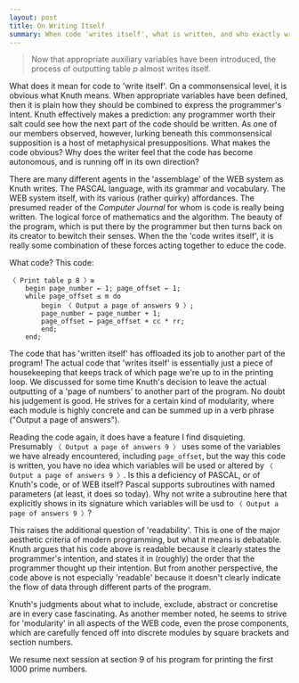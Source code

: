 ```yaml
---
layout: post
title: On Writing Itself
summary: When code 'writes itself', what is written, and who exactly writes it?
---
```


>Now that appropriate auxiliary variables have been introduced, the process of outputting table *p* almost writes itself.

What does it mean for code to 'write itself'. On a commonsensical level, it is obvious what Knuth means. When appropriate variables have been defined, then it is plain how they should be combined to express the programmer's intent. Knuth effectively makes a prediction: any programmer worth their salt could see how the next part of the code should be written. As one of our members observed, however, lurking beneath this commonsensical supposition is a host of metaphysical presuppositions. What makes the code obvious? Why does the writer feel that the code has become autonomous, and is running off in its own direction?

There are many different agents in the 'assemblage' of the WEB system as Knuth writes. The PASCAL language, with its grammar and vocabulary. The WEB system itself, with its various (rather quirky) affordances. The presumed reader of the *Computer Journal* for whom is code is really being written. The logical force of mathematics and the algorithm. The beauty of the program, which is put there by the programmer but then turns back on its creator to bewitch their senses. When the the 'code writes itself', it is really some combination of these forces acting together to educe the code.

What code? This code:

```
〈 Print table p 8 〉≡
    begin page_number ← 1; page_offset ← 1;
    while page_offset ≤ m do
        begin 〈 Output a page of answers 9 〉;
        page_number ← page_number + 1;
        page_offset ← page_offset + cc * rr;
        end;
    end;
```

The code that has 'written itself' has offloaded its job to another part of the program! The actual code that 'writes itself' is essentially just a piece of housekeeping that keeps track of which page we're up to in the printing loop. We discussed for some time Knuth's decision to leave the actual outputting of a 'page of numbers' to another part of the program. No doubt his judgement is good. He strives for a certain kind of modularity, where each module is highly concrete and can be summed up in a verb phrase ("Output a page of answers").

Reading the code again, it does have a feature I find disquieting. Presumably `〈 Output a page of answers 9 〉` uses some of the variables we have already encountered, including `page_offset`, but the way this code is written, you have no idea which variables will be used or altered by `〈 Output a page of answers 9 〉`. Is this a deficiency of PASCAL, or of Knuth's code, or of WEB itself? Pascal supports subroutines with named parameters (at least, it does so today). Why not write a subroutine here that explicitly shows in its signature which variables will be usd to `〈 Output a page of answers 9 〉`?

This raises the additional question of 'readability'. This is one of the major aesthetic criteria of modern programming, but what it means is debatable. Knuth argues that his code above is readable because it clearly states the programmer's intention, and states it in (roughly) the order that the programmer thought up their intention. But from another perspective, the code above is not especially 'readable' because it doesn't clearly indicate the flow of data through different parts of the program.

Knuth's judgments about what to include, exclude, abstract or concretise are in every case fascinating. As another member noted, he seems to strive for 'modularity' in all aspects of the WEB code, even the prose components, which are carefully fenced off into discrete modules by square brackets and section numbers.

We resume next session at section 9 of his program for printing the first 1000 prime numbers.